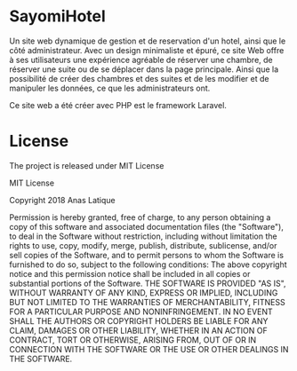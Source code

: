 # SayomiHotel
Un site web dynamique de gestion et de reservation d'un hotel, ainsi que le côté administrateur. Avec un design minimaliste et épuré, ce site Web offre à ses utilisateurs une expérience agréable de réserver une chambre, de réserver une suite ou de se déplacer dans la page principale. Ainsi que la possibilité de créer des chambres et des suites et de les modifier et de manipuler les données, ce que les administrateurs ont.

Ce site web a été créer avec PHP est le framework Laravel.

# License
<p>The project is released under MIT License</p>
<p>MIT License</p>
<p>Copyright 2018 Anas Latique</p>
<p>Permission is hereby granted, free of charge, to any person obtaining a copy of this software and associated documentation files (the "Software"), to deal in the Software without restriction, including without limitation the rights to use, copy, modify, merge, publish, distribute, sublicense, and/or sell copies of the Software, and to permit persons to whom the Software is furnished to do so, subject to the following conditions:
The above copyright notice and this permission notice shall be included in all copies or substantial portions of the Software.
THE SOFTWARE IS PROVIDED "AS IS", WITHOUT WARRANTY OF ANY KIND, EXPRESS OR IMPLIED, INCLUDING BUT NOT LIMITED TO THE WARRANTIES OF MERCHANTABILITY, FITNESS FOR A PARTICULAR PURPOSE AND NONINFRINGEMENT. IN NO EVENT SHALL THE AUTHORS OR COPYRIGHT HOLDERS BE LIABLE FOR ANY CLAIM, DAMAGES OR OTHER LIABILITY, WHETHER IN AN ACTION OF CONTRACT, TORT OR OTHERWISE, ARISING FROM, OUT OF OR IN CONNECTION WITH THE SOFTWARE OR THE USE OR OTHER DEALINGS IN THE SOFTWARE.</p>
